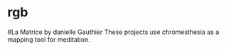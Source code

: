 # rgb
#La Matrice by danielle Gauthier  These projects use chromesthesia as a mapping tool for meditation.
